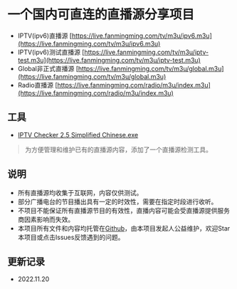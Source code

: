 # 一个国内可直连的直播源分享项目

- IPTV(ipv6)直播源 [https://live.fanmingming.com/tv/m3u/ipv6.m3u](https://live.fanmingming.com/tv/m3u/ipv6.m3u)
- IPTV(ipv6)测试直播源 [https://live.fanmingming.com/tv/m3u/iptv-test.m3u](https://live.fanmingming.com/tv/m3u/iptv-test.m3u)
- Global非正式直播源 [https://live.fanmingming.com/tv/m3u/global.m3u](https://live.fanmingming.com/tv/m3u/global.m3u)
- Radio直播源 [https://live.fanmingming.com/radio/m3u/index.m3u](https://live.fanmingming.com/radio/m3u/index.m3u)

## 工具
- [IPTV Checker 2.5 Simplified Chinese.exe](https://live.fanmingming.com/tools/IPTV-Checker-2.5-Simplified-Chinese.exe)
> 为方便管理和维护已有的直播源内容，添加了一个直播源检测工具。

## 说明
- 所有直播源均收集于互联网，内容仅供测试。
- 部分广播电台的节目播出具有一定的时效性，需要在指定时段进行收听。
- 不项目不能保证所有直播源节目的有效性，直播内容可能会受直播源提供服务商因素影响而失效。
- 本项目所有文件和内容均托管在[Github](https://github.com/fanmingming/live.github.io)，由本项目发起人公益维护，欢迎Star本项目或点击Issues反馈遇到的问题。

## 更新记录
- 2022.11.20
